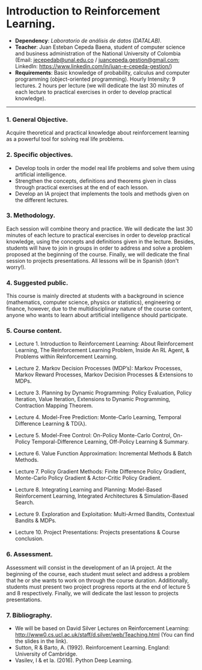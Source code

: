  
# Introduction to Reinforcement Learning.
* **Dependency**: *Laboratorio de análisis de datos (DATALAB)*.
* **Teacher**: Juan Esteban Cepeda Baena, student of computer science and business administration of the National University of Colombia (Email: jecepedab@unal.edu.co / juancepeda.gestion@gmail.com; LinkedIn: https://www.linkedin.com/in/juan-e-cepeda-gestion/)
* **Requirements**: Basic knowledge of probability, calculus and computer programming (object-oriented programming).
Hourly Intensity: 9 lectures. 2 hours per lecture (we will dedicate the last 30 minutes of each lecture to practical exercises in order to develop practical knowledge).
---

### 1. General Objective.
Acquire theoretical and practical knowledge about reinforcement learning as a powerful tool for solving real life problems.


### 2. Specific objectives.
* Develop tools in order the model real life problems and solve them using artificial intelligence.
* Strengthen the concepts, definitions and theorems given in class through practical exercises at the end of each lesson.
* Develop an IA project that implements the tools and methods given on the different lectures.

### 3. Methodology.

Each session will combine theory and practice. We will dedicate the last 30 minutes of each lecture to practical exercises in order to develop practical knowledge, using the concepts and definitions given in the lecture. Besides, students will have to join in groups in order to address and solve a problem proposed at the beginning of the course. Finally, we will dedicate the final session to projects presentations. All lessons will be in Spanish (don't worry!).

### 4. Suggested public.

This course is mainly directed at students with a background in science (mathematics, computer science, physics or statistics), engineering or finance, however, due to the multidisciplinary nature of the course content, anyone who wants to learn about artificial intelligence should participate. 

### 5. Course content.

* Lecture 1. Introduction to Reinforcement Learning: About Reinforcement Learning, The Reinforcement Learning Problem, Inside An RL Agent, & Problems within Reinforcement Learning.

* Lecture 2. Markov Decision Processes (MDP’s): Markov Processes, Markov Reward Processes, Markov Decision Processes & Extensions to MDPs.

* Lecture 3. Planning by Dynamic Programming: Policy Evaluation, Policy Iteration, Value Iteration, Extensions to Dynamic Programming, Contraction Mapping Theorem.

* Lecture 4. Model-Free Prediction: Monte-Carlo Learning, Temporal Difference Learning & TD(λ).

* Lecture 5. Model-Free Control: On-Policy Monte-Carlo Control, On-Policy Temporal-Difference Learning, Off-Policy Learning & Summary.

* Lecture 6. Value Function Approximation: Incremental Methods & Batch Methods.

* Lecture 7. Policy Gradient Methods: Finite Difference Policy Gradient, Monte-Carlo Policy Gradient & Actor-Critic Policy Gradient.

* Lecture 8. Integrating Learning and Planning: Model-Based Reinforcement Learning, Integrated Architectures & Simulation-Based Search.

* Lecture 9. Exploration and Exploitation: Multi-Armed Bandits, Contextual Bandits & MDPs.

* Lecture 10. Project Presentations: Projects presentations & Course conclusion.

### 6. Assessment.

Assessment will consist in the development of an IA project. At the beginning of the course, each student must select and address a problem that he or she wants to work on through the course duration. Additionally, students must present two project progress reports at the end of lecture 5 and 8 respectively. Finally, we will dedicate the last lesson to projects presentations.

### 7. Bibliography.

* We will be based on David Silver Lectures on Reinforcement Learning: http://www0.cs.ucl.ac.uk/staff/d.silver/web/Teaching.html (You can find the slides in the link).
* Sutton, R & Barto, A. (1992). Reinforcement Learning. England: University of Cambridge.
* Vasilev, I & et la. (2016). Python Deep Learning.


